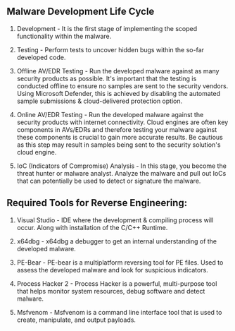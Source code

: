 ## Malware Development Life Cycle


1. Development - It is the first stage of implementing the scoped functionality within the malware.

2. Testing - Perform tests to uncover hidden bugs within the so-far developed code.

3. Offline AV/EDR Testing - Run the developed malware against as many security products as possible. It's important that the testing is conducted offline to ensure no samples are sent to the security vendors. Using Microsoft Defender, this is achieved by disabling the automated sample submissions & cloud-delivered protection option.

4. Online AV/EDR Testing - Run the developed malware against the security products with internet connectivity. Cloud engines are often key components in AVs/EDRs and therefore testing your malware against these components is crucial to gain more accurate results. Be cautious as this step may result in samples being sent to the security solution's cloud engine.

5. IoC (Indicators of Compromise) Analysis - In this stage, you become the threat hunter or malware analyst. Analyze the malware and pull out IoCs that can potentially be used to detect or signature the malware.

## Required Tools for Reverse Engineering:


1. Visual Studio - IDE where the development & compiling process will occur. Along with installation of the C/C++ Runtime.

2. x64dbg - x64dbg a debugger to get an internal understanding of the developed malware.

3. PE-Bear - PE-bear is a multiplatform reversing tool for PE files. Used to assess the developed malware and look for suspicious indicators.

4. Process Hacker 2 - Process Hacker is a powerful, multi-purpose tool that helps monitor system resources, debug software and detect malware.

5. Msfvenom - Msfvenom is a command line interface tool that is used to create, manipulate, and output payloads.

